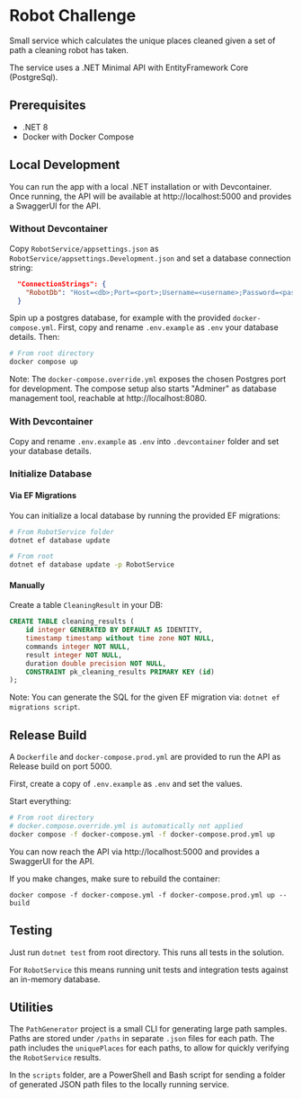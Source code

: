 # Robot Challenge

Small service which calculates the unique places cleaned given a set of path a cleaning robot has taken.

The service uses a .NET Minimal API with EntityFramework Core (PostgreSql).

## Prerequisites

* .NET 8
* Docker with Docker Compose

## Local Development

You can run the app with a local .NET installation or with Devcontainer. Once running, the API will be available at http://localhost:5000 and provides a SwaggerUI for the API.

### Without Devcontainer

Copy `RobotService/appsettings.json` as `RobotService/appsettings.Development.json` and set a database connection string:

```json
  "ConnectionStrings": {
    "RobotDb": "Host=<db>;Port=<port>;Username=<username>;Password=<password>;Database=<DbName>"
  }
```

Spin up a postgres database, for example with the provided `docker-compose.yml`. First, copy and rename `.env.example` as `.env` your database details. Then:

```sh
# From root directory
docker compose up
```

Note: 
The `docker-compose.override.yml` exposes the chosen Postgres port for development.
The compose setup also starts "Adminer" as database management tool, reachable at http://localhost:8080.

### With Devcontainer

Copy and rename `.env.example` as `.env` into `.devcontainer` folder and set your database details.

### Initialize Database

#### Via EF Migrations

You can initialize a local database by running the provided EF migrations:

```sh
# From RobotService folder
dotnet ef database update
```

```sh
# From root
dotnet ef database update -p RobotService
```

#### Manually

Create a table `CleaningResult` in your DB:

```sql
CREATE TABLE cleaning_results (
    id integer GENERATED BY DEFAULT AS IDENTITY,
    timestamp timestamp without time zone NOT NULL,
    commands integer NOT NULL,
    result integer NOT NULL,
    duration double precision NOT NULL,
    CONSTRAINT pk_cleaning_results PRIMARY KEY (id)
);
```

Note: You can generate the SQL for the given EF migration via: `dotnet ef migrations script`.


## Release Build

A `Dockerfile` and `docker-compose.prod.yml` are provided to run the API as Release build on port 5000.

First, create a copy of `.env.example` as `.env` and set the values.

Start everything:

```sh
# From root directory
# docker.compose.override.yml is automatically not applied
docker compose -f docker-compose.yml -f docker-compose.prod.yml up
```

You can now reach the API via http://localhost:5000 and provides a SwaggerUI for the API.

If you make changes, make sure to rebuild the container:

```
docker compose -f docker-compose.yml -f docker-compose.prod.yml up --build
```

## Testing

Just run `dotnet test` from root directory. This runs all tests in the solution.

For `RobotService` this means running unit tests and integration tests against an in-memory database.

## Utilities

The `PathGenerator` project is a small CLI for generating large path samples. Paths are stored under `/paths` in separate `.json` files for each path. The path includes the `uniquePlaces` for each paths, to allow for quickly verifying the `RobotService` results.

In the `scripts` folder, are a PowerShell and Bash script for sending a folder of generated JSON path files to the locally running service.